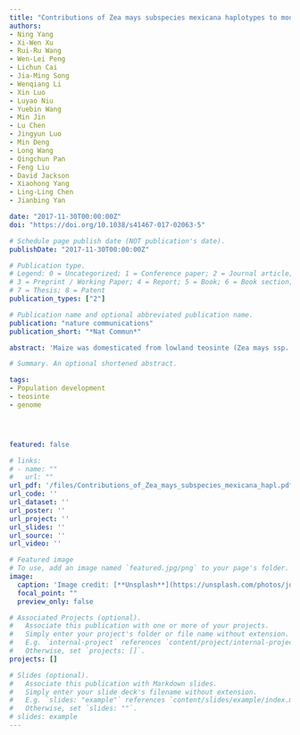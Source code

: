 ```yaml
---
title: "Contributions of Zea mays subspecies mexicana haplotypes to modern maize"
authors:
- Ning Yang
- Xi-Wen Xu
- Rui-Ru Wang
- Wen-Lei Peng
- Lichun Cai
- Jia-Ming Song
- Wenqiang Li
- Xin Luo
- Luyao Niu
- Yuebin Wang
- Min Jin
- Lu Chen
- Jingyun Luo
- Min Deng
- Long Wang
- Qingchun Pan
- Feng Liu
- David Jackson
- Xiaohong Yang
- Ling-Ling Chen
- Jianbing Yan

date: "2017-11-30T00:00:00Z"
doi: "https://doi.org/10.1038/s41467-017-02063-5"

# Schedule page publish date (NOT publication's date).
publishDate: "2017-11-30T00:00:00Z"

# Publication type.
# Legend: 0 = Uncategorized; 1 = Conference paper; 2 = Journal article;
# 3 = Preprint / Working Paper; 4 = Report; 5 = Book; 6 = Book section;
# 7 = Thesis; 8 = Patent
publication_types: ["2"]

# Publication name and optional abbreviated publication name.
publication: "nature communications"
publication_short: "*Nat Commun*"

abstract: 'Maize was domesticated from lowland teosinte (Zea mays ssp. parviglumis), but the contribution of highland teosinte (Zea mays ssp. mexicana, hereafter mexicana) to modern maize is not clear. Here, two genomes for Mo17 (a modern maize inbred) and mexicana are assembled using a meta-assembly strategy after sequencing of 10 lines derived from a maize-teosinte cross. Comparative analyses reveal a high level of diversity between Mo17, B73, and mexicana, including three Mb-size structural rearrangements. The maize spontaneous mutation rate is estimated to be 2.17 × 10-8 ~3.87 × 10-8 per site per generation with a nonrandom distribution across the genome. A higher deleterious mutation rate is observed in the pericentromeric regions, and might be caused by differences in recombination frequency. Over 10% of the maize genome shows evidence of introgression from the mexicana genome, suggesting that mexicana contributed to maize adaptation and improvement. Our data offer a rich resource for constructing the pan-genome of Zea mays and genetic improvement of modern maize varieties.'

# Summary. An optional shortened abstract.

tags:
- Population development
- teosinte
- genome




featured: false

# links:
# - name: ""
#   url: ""
url_pdf: '/files/Contributions_of_Zea_mays_subspecies_mexicana_hapl.pdf'
url_code: ''
url_dataset: ''
url_poster: ''
url_project: ''
url_slides: ''
url_source: ''
url_video: ''

# Featured image
# To use, add an image named `featured.jpg/png` to your page's folder. 
image:
  caption: 'Image credit: [**Unsplash**](https://unsplash.com/photos/jdD8gXaTZsc)'
  focal_point: ""
  preview_only: false

# Associated Projects (optional).
#   Associate this publication with one or more of your projects.
#   Simply enter your project's folder or file name without extension.
#   E.g. `internal-project` references `content/project/internal-project/index.md`.
#   Otherwise, set `projects: []`.
projects: []

# Slides (optional).
#   Associate this publication with Markdown slides.
#   Simply enter your slide deck's filename without extension.
#   E.g. `slides: "example"` references `content/slides/example/index.md`.
#   Otherwise, set `slides: ""`.
# slides: example
---
```


